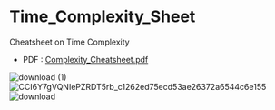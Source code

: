 # Time_Complexity_Sheet


Cheatsheet on Time Complexity

- PDF : [Complexity_Cheatsheet.pdf](https://github.com/rakshfauzdar/Time_complexity_cheatsheet/files/7943558/Complexity_Cheatsheet.pdf)

![download (1)](https://user-images.githubusercontent.com/65703138/151829848-7080e2fe-29d2-47a5-9c3c-a8f427d15be9.png)
![CCI6Y7gVQNIePZRDT5rb_c1262ed75ecd53ae26372a6544c6e155](https://user-images.githubusercontent.com/65703138/151829857-72dd8b01-c572-401b-b3b4-dcbbac67f33a.jpg)
![download](https://user-images.githubusercontent.com/65703138/151829867-2ae42487-b9ef-4937-8a45-5cea65ac4c1f.png)
